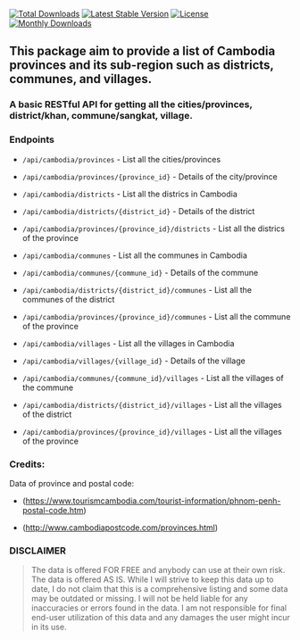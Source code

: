 [![Total Downloads](https://poser.pugx.org/kriyar/cambodia-geographic/downloads)](https://packagist.org/packages/kriyar/cambodia-geographic)
[![Latest Stable Version](https://poser.pugx.org/kriyar/cambodia-geographic/v/stable)](https://packagist.org/packages/kriyar/cambodia-geographic)
[![License](https://poser.pugx.org/kriyar/cambodia-geographic/license)](https://packagist.org/packages/kriyar/cambodia-geographic)
[![Monthly Downloads](https://poser.pugx.org/kriyar/cambodia-geographic/d/monthly)](https://packagist.org/packages/kriyar/cambodia-geographic)

## This package aim to provide a list of Cambodia provinces and its sub-region such as districts, communes, and villages.

### A basic RESTful API for getting all the cities/provinces, district/khan, commune/sangkat, village.

### Endpoints

- `/api/cambodia/provinces` - List all the cities/provinces

- `/api/cambodia/provinces/{province_id}` - Details of the city/province

- `/api/cambodia/districts` - List all the districs in Cambodia

- `/api/cambodia/districts/{district_id}` - Details of the district

- `/api/cambodia/provinces/{province_id}/districts` - List all the districs of the province

- `/api/cambodia/communes` - List all the communes in Cambodia

- `/api/cambodia/communes/{commune_id}` - Details of the commune

- `/api/cambodia/districts/{district_id}/communes` - List all the communes of the district

- `/api/cambodia/provinces/{province_id}/communes` - List all the commune of the province

- `/api/cambodia/villages` - List all the villages in Cambodia

- `/api/cambodia/villages/{village_id}` - Details of the village

- `/api/cambodia/communes/{commune_id}/villages` - List all the villages of the commune

- `/api/cambodia/districts/{district_id}/villages` - List all the villages of the district

- `/api/cambodia/provinces/{province_id}/villages` - List all the villages of the province

### Credits:

Data of province and postal code:

- (https://www.tourismcambodia.com/tourist-information/phnom-penh-postal-code.htm)

- (http://www.cambodiapostcode.com/provinces.html)

### DISCLAIMER

> The data is offered FOR FREE and anybody can use at their own risk. 
> The data is offered AS IS. While I will strive to keep this data up to date, I do not claim that this is a comprehensive listing and some data may be outdated or missing. 
> I will not be held liable for any inaccuracies or errors found in the data. I am not responsible for final end-user utilization of this data and any damages the user might incur in its use.

